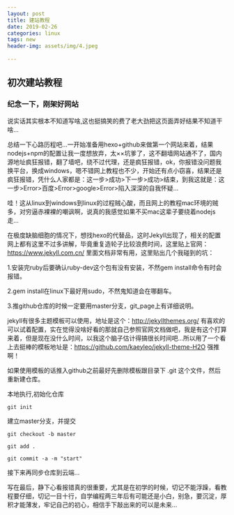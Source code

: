 ```yaml
---
layout: post
title: 建站教程
date: 2019-02-26
categories: linux
tags: new
header-img: assets/img/4.jpeg
 
---
```

## 初次建站教程
### 纪念一下，刚架好网站
  说实话其实根本不知道写啥,这也挺搞笑的费了老大劲把这页面弄好结果不知道干啥...
  
  总结一下心路历程吧...一开始准备用hexo+github来做第一个网站来着，结果nodejs+npm的配置让我一度想放弃，太××坑爹了，这不翻墙网站通不了，国内源地址疯狂报错，翻了墙吧，绕不过代理，还是疯狂报错，ok，你报错没问题我换平台，换成windows，嗯不错网上教程也不少，开始还有点小窃喜，结果还是疯狂报错，凭什么人家都是：这一步>成功>下一步>成功>结束，到我这就是：这一步>Error>百度>Error>google>Error>陷入深深的自我怀疑...
  
  哇！这从linux到windows到linux的过程贼心酸，而且网上的教程mac环境的贼多，对穷逼赤裸裸的嘲讽啊，说真的我感觉如果不买mac这辈子要绕着nodejs走...
  
  在极度缺脑细胞的情况下，想找hexo的代替品，这时Jekyll出现了，相关的配置网上都有这里不过多讲解，毕竟重复造轮子比较浪费时间，这里贴上官网：https://www.jekyll.com.cn/
  里面文档非常有用，这里贴出几个我碰到的坑：
  
  1.安装完ruby后要确认ruby-dev这个包有没有安装，不然gem install命令有时会报错。

2.gem install在linux下最好用sudo，不然鬼知道会在哪翻车。

3.推github仓库的时候一定要用master分支，git_page上有详细说明。

jekyll有很多主题模板可以使用，地址是这个：http://jekyllthemes.org/
有喜欢的可以试着配置，实在觉得没啥好看的那就自己参照官网文档做吧，我是有这个打算来着，但是现在没什么时间，以我这个脑子估计得搞很长时间吧...所以用了一个看上去挺棒的模板地址是：https://github.com/kaeyleo/jekyll-theme-H2O
强推啊！

如果使用模板的话推入github之前最好先删除模板跟目录下 .git 这个文件，然后重新建仓库。

本地执行,初始化仓库 

`git init`

建立master分支，并提交

`git checkout -b master`

`git add .`

`git commit -a -m "start"`

接下来再同步仓库到云端...

写在最后，静下心看报错真的很重要，尤其是在初学的时候，切记不能浮躁，看教程要仔细，切记一目十行，自学编程两三年后有可能还是小白，别急，要沉淀，厚积才能薄发，牢记自己的初心，相信手下敲出来的可以是未来...

